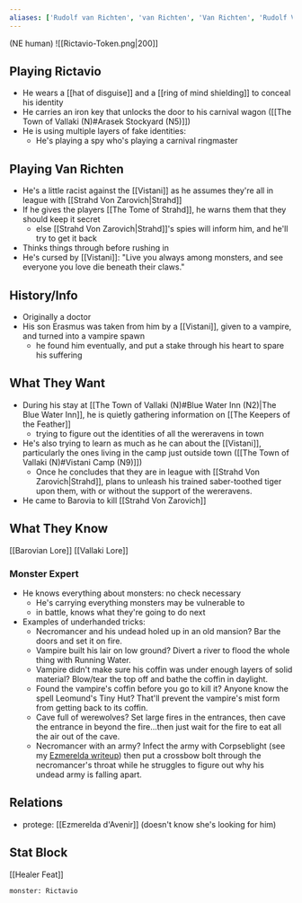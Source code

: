 ```yaml
---
aliases: ['Rudolf van Richten', 'van Richten', 'Van Richten', 'Rudolf Van Richten']
---
```

(NE human)
![[Rictavio-Token.png|200]]
## Playing Rictavio
- He wears a [[hat of disguise]] and a [[ring of mind shielding]] to conceal his identity
- He carries an iron key that unlocks the door to his carnival wagon ([[The Town of Vallaki (N)#Arasek Stockyard (N5)]])
- He is using multiple layers of fake identities:
	- He's playing a spy who's playing a carnival ringmaster

## Playing Van Richten
- He's a little racist against the [[Vistani]] as he assumes they're all in league with [[Strahd Von Zarovich|Strahd]]
- If he gives the players [[The Tome of Strahd]], he warns them that they should keep it secret
	- else [[Strahd Von Zarovich|Strahd]]'s spies will inform him, and he'll try to get it back
- Thinks things through before rushing in
- He's cursed by [[Vistani]]: "Live you always among monsters, and see everyone you love die beneath their claws."

## History/Info
- Originally a doctor
- His son Erasmus was taken from him by a [[Vistani]], given to a vampire, and turned into a vampire spawn
	- he found him eventually, and put a stake through his heart to spare his suffering

## What They Want
- During his stay at [[The Town of Vallaki (N)#Blue Water Inn (N2)|The Blue Water Inn]], he is quietly gathering information on [[The Keepers of the Feather]]
	- trying to figure out the identities of all the wereravens in town
- He's also trying to learn as much as he can about the [[Vistani]], particularly the ones living in the camp just outside town ([[The Town of Vallaki (N)#Vistani Camp (N9)]])
	- Once he concludes that they are in league with [[Strahd Von Zarovich|Strahd]], plans to unleash his trained saber-toothed tiger upon them, with or without the support of the wereravens.
- He came to Barovia to kill [[Strahd Von Zarovich]]

## What They Know
[[Barovian Lore]]
[[Vallaki Lore]]

### Monster Expert
- He knows everything about monsters: no check necessary
	- He's carrying everything monsters may be vulnerable to
	- in battle, knows what they're going to do next
- Examples of underhanded tricks:
	- Necromancer and his undead holed up in an old mansion? Bar the doors and set it on fire.
	- Vampire built his lair on low ground? Divert a river to flood the whole thing with Running Water.
	- Vampire didn't make sure his coffin was under enough layers of solid material? Blow/tear the top off and bathe the coffin in daylight.
	- Found the vampire's coffin before you go to kill it? Anyone know the spell Leomund's Tiny Hut? That'll prevent the vampire's mist form from getting back to its coffin.
	- Cave full of werewolves? Set large fires in the entrances, then cave the entrance in beyond the fire...then just wait for the fire to eat all the air out of the cave.
	- Necromancer with an army? Infect the army with Corpseblight (see my [Ezmerelda writeup](https://redd.it/8wct9k)) then put a crossbow bolt through the necromancer's throat while he struggles to figure out why his undead army is falling apart.

## Relations
- protege: [[Ezmerelda d'Avenir]] (doesn't know she's looking for him)

## Stat Block
[[Healer Feat]]
```statblock
monster: Rictavio
```

```dataviewjs
```
